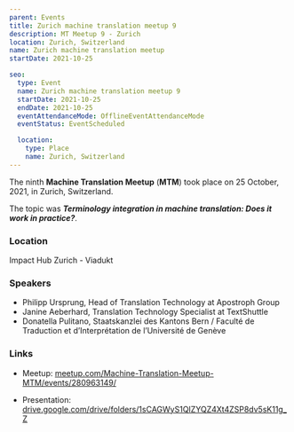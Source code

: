 ```yaml
---
parent: Events
title: Zurich machine translation meetup 9
description: MT Meetup 9 - Zurich
location: Zurich, Switzerland
name: Zurich machine translation meetup
startDate: 2021-10-25

seo:
  type: Event
  name: Zurich machine translation meetup 9
  startDate: 2021-10-25
  endDate: 2021-10-25
  eventAttendanceMode: OfflineEventAttendanceMode
  eventStatus: EventScheduled

  location:
    type: Place
    name: Zurich, Switzerland
---
```


The ninth **Machine Translation Meetup** (**MTM**) took place on 25 October, 2021, in Zurich, Switzerland.

The topic was ***Terminology integration in machine translation: Does it work in practice?***.

### Location

Impact Hub Zurich - Viadukt

### Speakers

- Philipp Ursprung, Head of Translation Technology at Apostroph Group
- Janine Aeberhard, Translation Technology Specialist at TextShuttle
- Donatella Pulitano, Staatskanzlei des Kantons Bern / Faculté de Traduction et d’Interprétation de l’Université de Genève

### Links

- Meetup: [meetup.com/Machine-Translation-Meetup-MTM/events/280963149/](https://www.meetup.com/Machine-Translation-Meetup-MTM/events/280963149/)

- Presentation: [drive.google.com/drive/folders/1sCAGWyS1QIZYQZ4Xt4ZSP8dv5sK11g_Z](https://drive.google.com/drive/folders/1sCAGWyS1QIZYQZ4Xt4ZSP8dv5sK11g_Z)
